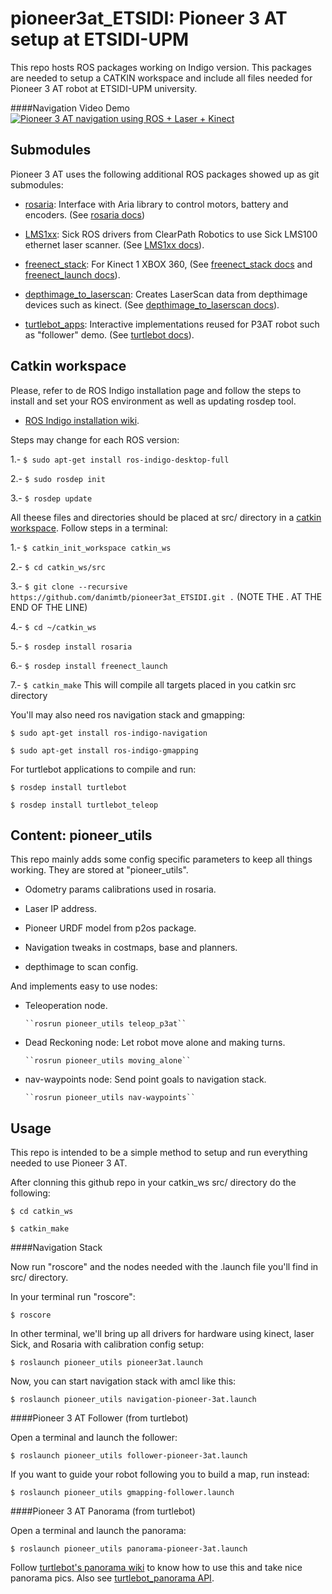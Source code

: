 
pioneer3at_ETSIDI: Pioneer 3 AT setup at ETSIDI-UPM
===================================================

This repo hosts ROS packages working on Indigo version. This packages are needed to setup a CATKIN workspace  and include all files needed for Pioneer 3 AT robot at ETSIDI-UPM university.

####Navigation Video Demo
[![Pioneer 3 AT navigation using ROS + Laser + Kinect ](http://img.youtube.com/vi/vXFqmWmqZSs/0.jpg)](http://www.youtube.com/watch?v=vXFqmWmqZSs)

Submodules
----------------
Pioneer 3 AT uses the following additional ROS packages showed up as git submodules:

- [rosaria](https://github.com/amor-ros-pkg/rosaria): Interface with Aria library to control motors, battery and encoders. (See [rosaria docs](http://wiki.ros.org/ROSARIA))

- [LMS1xx](https://github.com/clearpathrobotics/LMS1xx): Sick ROS drivers from ClearPath Robotics to use Sick LMS100 ethernet laser scanner. (See [LMS1xx docs](http://wiki.ros.org/LMS1xx)).

- [freenect_stack](https://github.com/ros-drivers/freenect_stack): For Kinect 1 XBOX 360, (See [freenect_stack docs](http://wiki.ros.org/freenect_stack) and [freenect_launch docs](http://wiki.ros.org/freenect_launch)).

- [depthimage_to_laserscan](https://github.com/ros-perception/depthimage_to_laserscan): Creates LaserScan data from depthimage devices such as kinect. (See [depthimage_to_laserscan docs](http://wiki.ros.org/depthimage_to_laserscan)).

- [turtlebot_apps](https://github.com/turtlebot/turtlebot_apps): Interactive implementations reused for P3AT robot such as "follower" demo. (See [turtlebot docs](http://wiki.ros.org/Robots/TurtleBot)).


Catkin workspace
----------------

Please, refer to de ROS Indigo installation page and follow the steps to install and set your ROS environment as well as updating rosdep tool.

- [ROS Indigo installation wiki](http://wiki.ros.org/indigo/Installation/Ubuntu).

Steps may change for each ROS version:

1.- ``$ sudo apt-get install ros-indigo-desktop-full``

2.- ``$ sudo rosdep init``

3.- ``$ rosdep update``

All theese files and directories should be placed at src/ directory in a [catkin workspace](http://wiki.ros.org/catkin).
Follow steps in a terminal:

  1.- ``$ catkin_init_workspace catkin_ws``
  
  2.- ``$ cd catkin_ws/src``
  
  3.- ``$ git clone --recursive https://github.com/danimtb/pioneer3at_ETSIDI.git .``	(NOTE THE . AT THE END OF THE LINE)

  4.- ``$ cd ~/catkin_ws``

  5.- ``$ rosdep install rosaria``

  6.- ``$ rosdep install freenect_launch``

  7.- ``$ catkin_make`` This will compile all targets placed in you catkin src directory

You'll may also need ros navigation stack and gmapping:

``$ sudo apt-get install ros-indigo-navigation``

``$ sudo apt-get install ros-indigo-gmapping``

For turtlebot applications to compile and run:

``$ rosdep install turtlebot``

``$ rosdep install turtlebot_teleop``

Content: pioneer_utils
---------------
This repo mainly adds some config specific parameters to keep all things working. They are stored at "pioneer_utils".

- Odometry params calibrations used in rosaria.

- Laser IP address.

- Pioneer URDF model from p2os package.

- Navigation tweaks in costmaps, base and planners.

- depthimage to scan config.

And implements easy to use nodes:

- Teleoperation node.

	  ``rosrun pioneer_utils teleop_p3at``

- Dead Reckoning node: Let robot move alone and making turns.

	  ``rosrun pioneer_utils moving_alone``

- nav-waypoints node: Send point goals to navigation stack.

	  ``rosrun pioneer_utils nav-waypoints``
    
Usage
-----

This repo is intended to be a simple method to setup and run everything needed to use Pioneer 3 AT.

After clonning this github repo in your catkin_ws src/ directory do the following:

``$ cd catkin_ws``

``$ catkin_make``

####Navigation Stack

Now run "roscore" and the nodes needed with the .launch file you'll find in src/ directory.

In your terminal run "roscore":

  ``$ roscore``

In other terminal, we'll bring up all drivers for hardware using kinect, laser Sick, and Rosaria with calibration config setup:

  ``$ roslaunch pioneer_utils pioneer3at.launch``

Now, you can start navigation stack with amcl like this:

  ``$ roslaunch pioneer_utils navigation-pioneer-3at.launch``

####Pioneer 3 AT Follower (from turtlebot)

Open a terminal and launch the follower:

``$ roslaunch pioneer_utils follower-pioneer-3at.launch``

If you want to guide your robot following you to build a map, run instead:

``$ roslaunch pioneer_utils gmapping-follower.launch``

####Pioneer 3 AT Panorama (from turtlebot)

Open a terminal and launch the panorama:

``$ roslaunch pioneer_utils panorama-pioneer-3at.launch``

Follow [turtlebot's panorama wiki](http://wiki.ros.org/turtlebot_panorama/Tutorials/Demo) to know how to use this and take nice panorama pics. Also see [turtlebot_panorama API](http://wiki.ros.org/turtlebot_panorama).

